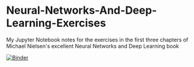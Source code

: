 # Neural-Networks-And-Deep-Learning-Exercises
My Jupyter Notebook notes for the exercises in the first three chapters of Michael Nielsen's excellent Neural Networks and Deep Learning book

[![Binder](https://mybinder.org/badge_logo.svg)](https://mybinder.org/v2/gh/TomFahey/Neural-Networks-And-Deep-Learning-Exercises/main?filepath=Chapter%201%20Exercises.ipynb)
